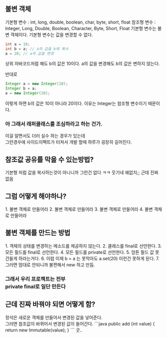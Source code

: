<h2>불변 객체</h2>

기본형 변수 : int, long, double, boolean, char, byte, short, float
참조형 변수 : Integer, Long, Double, Boolean, Character, Byte, Short, Float
기본형 변수는 불변 객체이다. 기본형 변수는 값을 변경할 수 없다.

```java
int a = 10;
int b = a; // a의 값을 b에 복사
a = 20; // a의 값을 변경
```
상위 자바코드처럼 해도 
b의 값은 10이다. 
a의 값을 변경해도 b의 값은 변하지 않는다.

반대로
 
```java
Integer a = new Integer(10);
Integer b = a;
a = new Integer(20);
```
이렇게 하면 b의 값은 10이 아니라 20이다.
이유는 Integer는 참조형 변수이기 때문이다.

<h3>아 그래서 래퍼클래스를 조심하라고 하는 건가.</h3>
이걸 알면서도 더러 실수 하는 경우가 있는데</br>
그런경우에 사이드이펙트가 터져서 개발 할때 하루가 굉장히 길어진다.

<h2>참조값 공유를 막을 수 있는방법?</h2>
기본형 처럼 값을 복사하는것이 아니니까
그런건 없다 ㅋㅋ 웃기네 왜없지;; 근데 진짜 없음

<h2>그럼 어떻게 해야하나?</h2>
1. 불변 객체로 만들어라
2. 불변 객체로 만들어라
3. 불변 객체로 만들어라
4. 불변 객체로 만들어라

<h2>불변 객체를 만드는 방법</h2>
1. 객체의 상태를 변경하는 메소드를 제공하지 않는다.
2. 클래스를 final로 선언한다.
3. 모든 필드를 final로 선언한다.
4. 모든 필드를 private로 선언한다.
5. 암튼 필드 값 못 건들게 하라는거다.
6. 이럼 이제 b = a 는 못막아도 a.set(20) 이런건 못하게 된다.
7. 그러면 맘대로 안되니까 불편해서 new 하고 만듬.

<h3>그래서 우리 프로젝트는 전부</br> private final로 일단 만든다</h3>

<h2>근데 진짜 바꿔야 되면 어떻게 함?</h2>
정석은 새로운 객체를 만들어서 변경된 값을 넣어준다.</br>
그러면 참조값이 바뀌어서 변경된 값이 들어간다.
```java
public add (int value) {
    return new Immutable(value);
}
```
굿..



